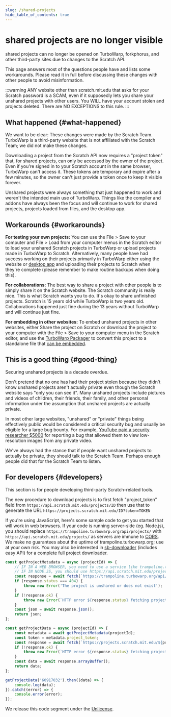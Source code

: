 ```yaml
---
slug: /shared-projects
hide_table_of_contents: true
---
```


# shared projects are no longer visible

shared projects can no longer be opened on TurboWarp, forkphorus, and other third-party sites due to changes to the Scratch API.

This page answers most of the questions people have and lists some workarounds. Please read it in full before discussing these changes with other people to avoid misinformation.

:::warning
ANY website other than scratch.mit.edu that asks for your Scratch password is a SCAM, even if it supposedly lets you share your unshared projects with other users. You WILL have your account stolen and projects deleted. There are NO EXCEPTIONS to this rule.
:::

## What happened {#what-happened}

We want to be clear: These changes were made by the Scratch Team. TurboWarp is a third-party website that is not affiliated with the Scratch Team; we did not make these changes.

Downloading a project from the Scratch API now requires a "project token" that, for shared projects, can only be accessed by the owner of the project. Even if you're signed in to your Scratch account in the same browser, TurboWarp can't access it. These tokens are temporary and expire after a few minutes, so the owner can't just provide a token once to keep it visible forever.

Unshared projects were always something that just happened to work and weren't the intended main use of TurboWarp. Things like the compiler and addons have always been the focus and will continue to work for shared projects, projects loaded from files, and the desktop app.

## Workarounds {#workarounds}

**For testing your own projects:** You can use the File > Save to your computer and File > Load from your computer menus in the Scratch editor to load your unshared Scratch projects in TurboWarp or upload projects made in TurboWarp to Scratch. Alternatively, many people have had success working on their projects primarily in TurboWarp either using the website or [desktop app](https://desktop.turbowarp.org/) and uploading their projects to Scratch when they're complete (please remember to make routine backups when doing this).

**For collaborations:** The best way to share a project with other people is to simply share it on the Scratch website. The Scratch community is really nice. This is what Scratch wants you to do. It's okay to share unfinished projects. Scratch is 15 years old while TurboWarp is two years old. Collaborations happened just fine during the 13 years without TurboWarp and will continue just fine.

**For embedding in other websites:** To embed unshared projects in other websites, either Share the project on Scratch or download the project to your computer with the File > Save to your computer menu in the Scratch editor, and use the [TurboWarp Packager](https://packager.turbowarp.org/) to convert this project to a standalone file that [can be embedded](/packager/embedding).

## This is a good thing {#good-thing}

Securing unshared projects is a decade overdue.

Don't pretend that no one has had their project stolen because they didn't know unshared projects aren't actually private even though the Scratch website says "only you can see it". Many unshared projects include pictures and videos of children, their friends, their family, and other personal information under the assumption that unshared projects are actually private.

In most other large websites, "unshared" or "private" things being effectively public would be considered a critical security bug and usually be eligible for a large bug bounty. For example, [YouTube paid a security researcher $5000](https://bugs.xdavidhu.me/google/2021/01/11/stealing-your-private-videos-one-frame-at-a-time/) for reporting a bug that allowed them to view low-resolution images from any private video.

We've always had the stance that if people want unshared projects to actually be private, they should talk to the Scratch Team. Perhaps enough people did that for the Scratch Team to listen.

<!-- It's impressive that Scratch wasn't sued into the ground for the countless privacy violations this has surely caused -->

## For developers {#developers}

This section is for people developing third-party Scratch-related tools.

The new procedure to download projects is to first fetch "project_token" field from `https://api.scratch.mit.edu/projects/ID` then use that to generate the URL `https://projects.scratch.mit.edu/ID?token=TOKEN`

If you're using JavaScript, here's some sample code to get you started that will work in web browsers. If your code is running server-side (eg. Node.js), you should replace `https://trampoline.turbowarp.org/api/projects/` with `https://api.scratch.mit.edu/projects/` as servers are immune to [CORS](https://en.wikipedia.org/wiki/Cross-origin_resource_sharing). We make no guarantees about the uptime of trampoline.turbowarp.org; use at your own risk. You may also be interested in [sb-downloader](https://github.com/forkphorus/sb-downloader) (includes easy API) for a complete full project downloader.

```js
const getProjectMetadata = async (projectId) => {
    // IF IN A WEB BROWSER, you need to use a service like trampoline.turbowarp.org to access the Scratch API.
    // IF IN NODE.JS, you should use https://api.scratch.mit.edu/projects/${projectId} directly instead.
    const response = await fetch(`https://trampoline.turbowarp.org/api/projects/${projectId}`);
    if (response.status === 404) {
        throw new Error('The project is unshared or does not exist');
    }
    if (!response.ok) {
        throw new Error(`HTTP error ${response.status} fetching project metadata`);
    }
    const json = await response.json();
    return json;
};

const getProjectData = async (projectId) => {
    const metadata = await getProjectMetadata(projectId);
    const token = metadata.project_token;
    const response = await fetch(`https://projects.scratch.mit.edu/${projectId}?token=${token}`);
    if (!response.ok) {
        throw new Error(`HTTP error ${response.status} fetching project data`);
    }
    const data = await response.arrayBuffer();
    return data;
};

getProjectData('60917032').then((data) => {
    console.log(data);
}).catch((error) => {
    console.error(error);
});
```

We release this code segment under the [Unlicense](https://unlicense.org/).
